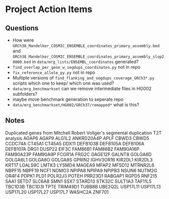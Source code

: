 # Project Action Items 
## Questions
- How were `GRCh38_Mandelker_COSMIC_ENSEMBLE_coordinates_primary_assembly.bed` and `GRCh38_Mandelker_COSMIC_ENSEMBLE_coordinates_primary_assembly_slop20000.bed` in `data/mrg_lists/ENSEMBL_coordinates` generated?
- `find_overlap_per_gene_w_segdups_coordinates.py` not in repo
- `fix_reference_allele_py.py` not in repo
- Multiple versions of `find_flanking_and_segdups_coverage_GRCh3*.py` scripts which one to keep/ which one was used?
- `data/mrg_benchmarkset` can we remove intermediate files in HG002 subfolders?
- maybe move benchmark generation to seperate repo
- `data/mrg_benchmarkset/HG002/GRCh37/remapped*` what is this?

## Notes
Duplicated genes from Mitchell Robert Vollger's segmental duplication T2T analysis
AGAP6     AGAP9     ALG1L2     ANKRD20A4P  APLF      CBWD3
CBWD5     CCDC74A   CT45A1     CT45A5      DDX11     DEFB103B
DEFB105A  DEFB106A  DEFB107A   DRG1        DUSP22    EIF3C
FAM86B1   FAM86B2   FAM90A16P  FAM90A23P   FAM90A9P  FCGR1A
FRG2C     GAGE12F   GALNT8     GOLGA6D     GOLGA6L1  GOLGA8O
GOLGA8S   GPRIN2    IGHV3OR16  KIR2DL1     KIR2DL3   KRT17
LGALS9C   LMTK3     LYSMD4     MAGEA9      MFAP2     MFSD12
MTRNR2L6  NBPF15    NBPF19     NCF1        NOMO3     NPIPA8
NPIPA9    NPIPB3    NSUN6      NUTM2G      OR4F4     PDPK1
PLD1      POLR2J3   POTEH      PRR23D1     RABGAP1   RGPD5
RNF215    SAA1      SETD7      SLC6A8      SMN1      SSX7
STARD13   STK32C    SULT1A3    TAF11L5     TBC1D3B   TBC1D3I
TPTE      TRIM49D1  TUBB8B     UBE2Q2L     USP17L11  USP17L13
USP17L20  USP17L27  USP17L7    WASHC2A     ZNF701
